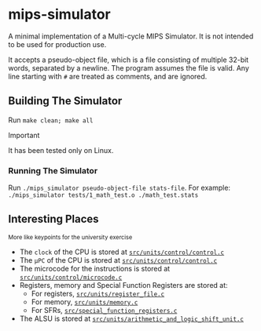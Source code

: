 # mips-simulator

A minimal implementation of a Multi-cycle MIPS Simulator. It is not intended to be used for production use.

It accepts a pseudo-object file, which is a file consisting of multiple 32-bit words, separated by a newline.
The program assumes the file is valid. Any line starting with `#` are treated as comments, and are ignored.

## Building The Simulator

Run `make clean; make all`

> [!IMPORTANT]
> It has been tested only on Linux.

### Running The Simulator

Run `./mips_simulator pseudo-object-file stats-file`.
For example: `./mips_simulator tests/1_math_test.o ./math_test.stats`

## Interesting Places

<sup>More like keypoints for the university exercise</sup>

- The `clock` of the CPU is stored at [`src/units/control/control.c`](src/units/control/control.c#L19)
- The `μPC` of the CPU is stored at [`src/units/control/control.c`](src/units/control/control.c#L19)
- The microcode for the instructions is stored at [`src/units/control/microcode.c`](src/units/control/microcode.c#L11)
- Registers, memory and Special Function Registers are stored at:
  - For registers, [`src/units/register_file.c`](src/units/register_file.c)
  - For memory, [`src/units/memory.c`](src/units/memory.c)
  - For SFRs, [`src/special_function_registers.c`](src/special_function_registers.c)
- The ALSU is stored at [`src/units/arithmetic_and_logic_shift_unit.c`](src/units/arithmetic_and_logic_shift_unit.c)
